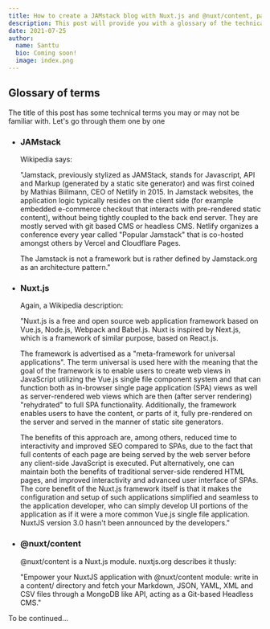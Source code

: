 ```yaml
---
title: How to create a JAMstack blog with Nuxt.js and @nuxt/content, part 1
description: This post will provide you with a glossary of the technical terms you need to know as well as the reasoning behind choosing those technologies
date: 2021-07-25
author:
  name: Santtu
  bio: Coming soon!
  image: index.png
---
```


## Glossary of terms
The title of this post has some technical terms you may or may not be familiar with. Let's go through them one by one

* ### JAMstack  
  Wikipedia says:  

  "Jamstack, previously stylized as JAMStack, stands for Javascript, API and Markup (generated by a static site generator) and was first coined by Mathias Biilmann, CEO of Netlify in 2015. In Jamstack websites, the application logic typically resides on the client side (for example embedded e-commerce checkout that interacts with pre-rendered static content), without being tightly coupled to the back end server. They are mostly served with git based CMS or headless CMS. Netlify organizes a conference every year called "Popular Jamstack" that is co-hosted amongst others by Vercel and Cloudflare Pages.

  The Jamstack is not a framework but is rather defined by Jamstack.org as an architecture pattern."

* ### Nuxt.js  
  Again, a Wikipedia description:  

  "Nuxt.js is a free and open source web application framework based on Vue.js, Node.js, Webpack and Babel.js. Nuxt is inspired by Next.js, which is a framework of similar purpose, based on React.js.

  The framework is advertised as a "meta-framework for universal applications". The term universal is used here with the meaning that the goal of the framework is to enable users to create web views in JavaScript utilizing the Vue.js single file component system and that can function both as in-browser single page application (SPA) views as well as server-rendered web views which are then (after server rendering) "rehydrated" to full SPA functionality. Additionally, the framework enables users to have the content, or parts of it, fully pre-rendered on the server and served in the manner of static site generators.

  The benefits of this approach are, among others, reduced time to interactivity and improved SEO compared to SPAs, due to the fact that full contents of each page are being served by the web server before any client-side JavaScript is executed. Put alternatively, one can maintain both the benefits of traditional server-side rendered HTML pages, and improved interactivity and advanced user interface of SPAs. The core benefit of the Nuxt.js framework itself is that it makes the configuration and setup of such applications simplified and seamless to the application developer, who can simply develop UI portions of the application as if it were a more common Vue.js single file application. NuxtJS version 3.0 hasn't been announced by the developers."
  
* ### @nuxt/content  
  @nuxt/content is a Nuxt.js module. nuxtjs.org describes it thusly: 

  "Empower your NuxtJS application with @nuxt/content module: write in a content/ directory and fetch your Markdown, JSON, YAML, XML and CSV files through a MongoDB like API, acting as a Git-based Headless CMS."

To be continued...
